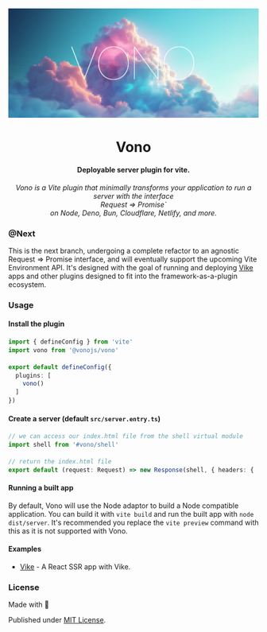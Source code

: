 <div align="center">
<br />

![Vono](.github/banner.jpg)

<h1>Vono</h3>

#### Deployable server plugin for vite.

*Vono is a Vite plugin that minimally transforms  your application to run a server with the interface <br> Request => Promise<Response>` <br>on Node, Deno, Bun, Cloudflare, Netlify, and more.*

</div>

### @Next

This is the next branch, undergoing a complete refactor to an agnostic Request => Promise<Response> interface, and
will eventually support the upcoming Vite Environment API. It's designed with the goal of running and deploying [Vike](https://vike.dev)
apps and other plugins designed to fit into the framework-as-a-plugin ecosystem.

### Usage

#### Install the plugin

```ts
import { defineConfig } from 'vite'
import vono from '@vonojs/vono'

export default defineConfig({
  plugins: [
    vono()
  ]
})
```

#### Create a server (default `src/server.entry.ts`)

```ts
// we can access our index.html file from the shell virtual module
import shell from '#vono/shell'

// return the index.html file
export default (request: Request) => new Response(shell, { headers: { 'content-type': 'text/html' }})
```

#### Running a built app

By default, Vono will use the Node adaptor to build a Node compatible application.
You can build it with `vite build` and run the built app with `node dist/server`.
It's recommended you replace the `vite preview` command with this as it is not supported with Vono.

#### Examples 

- [Vike](https://github.com/vonojs/with-vike) - A React SSR app with Vike.

### License

Made with 💛

Published under [MIT License](./LICENSE).